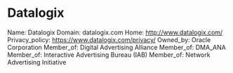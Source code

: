 
# Datalogix

Name: Datalogix
Domain: datalogix.com
Home: http://www.datalogix.com/
Privacy_policy: https://www.datalogix.com/privacy/
Owned_by: Oracle Corporation
Member_of: Digital Advertising Alliance
Member_of: DMA_ANA
Member_of: Interactive Advertising Bureau (IAB)
Member_of: Network Advertising Initiative
